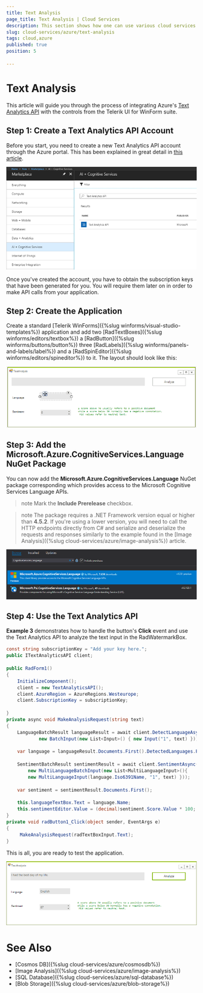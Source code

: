 ```yaml
---
title: Text Analysis
page_title: Text Analysis | Cloud Services
description: This section shows how one can use various cloud services like GoogleCloud, AWS, and Azure with the Telerik UI For Winforms suite.
slug: cloud-services/azure/text-analysis
tags: cloud,azure
published: true
position: 5

---
```


# Text Analysis

This article will guide you through the process of integrating Azure's [Text Analytics API](https://azure.microsoft.com/en-us/services/cognitive-services/text-analytics/) with the controls from the Telerik UI for WinForm suite.  

## Step 1: Create a Text Analytics API Account

Before you start, you need to create a new Text Analytics API account through the Azure portal. This has been explained in great detail in [this article](https://docs.microsoft.com/en-us/azure/cognitive-services/cognitive-services-apis-create-account).

![](images/azure-text-analysis001.png)

Once you've created the account, you have to obtain the subscription keys that have been generated for you. You will require them later on in order to make API calls from your application.

## Step 2: Create the Application

Create a standard [Telerik WinForms]({%slug winforms/visual-studio-templates%}) application and add two [RadTextBoxes]({%slug winforms/editors/textbox%}) a [RadButton]({%slug winforms/buttons/button%}) three [RadLabels]({%slug winforms/panels-and-labels/label%}) and a [RadSpinEditor]({%slug winforms/editors/spineditor%}) to it. The layout should look like this:

![](images/azure-text-analysis002.png)

## Step 3: Add the Microsoft.Azure.CognitiveServices.Language NuGet Package

You can now add the **Microsoft.Azure.CognitiveServices.Language** NuGet package corresponding which provides access to the Microsoft Cognitive Services Language APIs.

>note Mark the __Include Prerelease__ checkbox.

>note The package requires a .NET Framework version equal or higher than **4.5.2**. If you're using a lower version, you will need to call the HTTP endpoints directly from C# and serialize and deserialize the requests and responses similarly to the example found in the [Image Analysis]({%slug cloud-services/azure/image-analysis%}) article.

![](images/azure-text-analysis003.png)

## Step 4: Use the Text Analytics API

**Example 3** demonstrates how to handle the button's **Click** event and use the Text Analytics API to analyze the text input in the RadWatermarkBox.


````C#
const string subscriptionKey = "Add your key here.";
public ITextAnalyticsAPI client;

public RadForm1()
{
    InitializeComponent();
    client = new TextAnalyticsAPI();
    client.AzureRegion = AzureRegions.Westeurope;
    client.SubscriptionKey = subscriptionKey;

}
private async void MakeAnalysisRequest(string text)
{
    LanguageBatchResult languageResult = await client.DetectLanguageAsync(
            new BatchInput(new List<Input>() { new Input("1", text) }));

    var language = languageResult.Documents.First().DetectedLanguages.First();

    SentimentBatchResult sentimentResult = await client.SentimentAsync(
        new MultiLanguageBatchInput(new List<MultiLanguageInput>(){
        new MultiLanguageInput(language.Iso6391Name, "1", text) }));

    var sentiment = sentimentResult.Documents.First();

    this.languageTextBox.Text = language.Name;
    this.sentimentEditor.Value = (decimal)sentiment.Score.Value * 100;
}
private void radButton1_Click(object sender, EventArgs e)
{
     MakeAnalysisRequest(radTextBoxInput.Text);
}

````

This is all, you are ready to test the application.

![](images/azure-text-analysis004.png)

# See Also

* [Cosmos DB]({%slug cloud-services/azure/cosmosdb%})
* [Image Analysis]({%slug cloud-services/azure/image-analysis%})
* [SQL Database]({%slug cloud-services/azure/sql-database%})
* [Blob Storage]({%slug cloud-services/azure/blob-storage%})